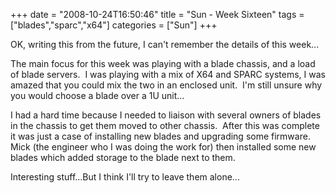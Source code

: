 +++
date = "2008-10-24T16:50:46"
title = "Sun - Week Sixteen"
tags = ["blades","sparc","x64"]
categories = ["Sun"]
+++

OK, writing this from the future, I can't remember the details of this week...

The main focus for this week was playing with a blade chassis, and a load of blade servers.  I was playing with a mix of X64 and SPARC systems, I was amazed that you could mix the two in an enclosed unit.  I'm still unsure why you would choose a blade over a 1U unit...

I had a hard time because I needed to liaison with several owners of blades in the chassis to get them moved to other chassis.  After this was complete it was just a case of installing new blades and upgrading some firmware.  Mick (the engineer who I was doing the work for) then installed some new blades which added storage to the blade next to them.

Interesting stuff...But I think I'll try to leave them alone...
